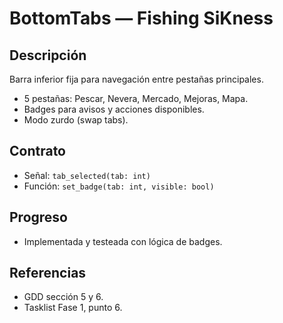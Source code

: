 # BottomTabs — Fishing SiKness

## Descripción
Barra inferior fija para navegación entre pestañas principales.
- 5 pestañas: Pescar, Nevera, Mercado, Mejoras, Mapa.
- Badges para avisos y acciones disponibles.
- Modo zurdo (swap tabs).

## Contrato
- Señal: `tab_selected(tab: int)`
- Función: `set_badge(tab: int, visible: bool)`

## Progreso
- Implementada y testeada con lógica de badges.

## Referencias
- GDD sección 5 y 6.
- Tasklist Fase 1, punto 6.
